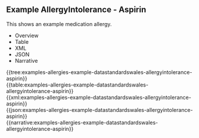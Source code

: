 <div class="warning"><span class="ClinicalWarn"></span></div>

## Example AllergyIntolerance - Aspirin
This shows an example medication allergy.

<div class="tab-wrap">
  <ul class="tab-head">
    <li class="tablink" onclick="openCity(this,'tabtree')" data-target="tabtree">
      Overview
    </li>
    <li class="tablink" onclick="openCity(this,'tabtable')" data-target="tabtable">
      Table
    </li>
    <li class="tablink tab-active" onclick="openCity(this,'tabxml')" data-target="tabxml">
      XML
    </li>    
    <li class="tablink" onclick="openCity(this,'tabjson')" data-target="tabjson">
      JSON
    </li>    
    <li class="tablink" onclick="openCity(this,'tabnarrative')" data-target="tabnarrative">
      Narrative
    </li>
  </ul>
  <div class="tab-main">
    <div id="tabtree" class="tabcontent">
      {{tree:examples-allergies-example-datastandardswales-allergyintolerance-aspirin}}
    </div>
    <div id="tabtable" class="tabcontent">
      {{table:examples-allergies-example-datastandardswales-allergyintolerance-aspirin}}
    </div>       
    <div id="tabxml" class="tabcontent active">      
      {{xml:examples-allergies-example-datastandardswales-allergyintolerance-aspirin}}
    </div>
    <div id="tabjson" class="tabcontent">
      {{json:examples-allergies-example-datastandardswales-allergyintolerance-aspirin}}
    </div>       
    <div id="tabnarrative" class="tabcontent">
      {{narrative:examples-allergies-example-datastandardswales-allergyintolerance-aspirin}}
    </div>  
  </div>
</div>